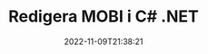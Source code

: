 ---
############################# Static ############################
layout: "auto-gen-editor"
date: 2022-11-09T21:38:21
draft: false
otherformats: doc docx docm dotx xls xlsx xlsm ppt pptx pptm epub html mhtml txt xml csv pdf xps msg eml

############################# Head ############################
head_title: "MOBI Editor — Redigera MOBI i C# .NET"
head_description: "Hur redigerar man MOBI i C# .NET med några rader kod? Använd API:er för bearbetning av GroupDocs-dokument för att redigera, uppdatera och spara över 30 filformat."

############################# Header ############################
title: "Redigera MOBI i C# .NET"
description: "Effektiv och robust MOBI-redigering med hjälp av GroupDocs.Editor på serversidan för C# .NET API:er, utan användning av någon programvara som Microsoft eller Open Office."
bg_image: "https://cms.admin.containerize.com/templates/aspose/App_Themes/V3/images/bg/header1.png"
bg_overlay: false
button:
    enable: true
    icon: "fas fa-arrow-down"
    label: "Ladda ner gratis provversion"
    link: "https://downloads.groupdocs.com/editor/net"

############################# SubMenu ############################
submenu:
    enable: true

    left:
        img_alt: "GroupDocs.Editor for .NET"
        image: "https://cms.admin.containerize.com/templates/groupdocs/images/product-logos/90x90-noborder/groupdocs-editor-net.png"
        product: "GroupDocs.Editor"
        platform: ".NET"

    middle:
        button:

            # button loop
            - link: "https://apireference.groupdocs.com/editor/net"
              text: "API-referens"

            # button loop
            - link: "https://github.com/groupdocs-editor"
              text: "Kodexempel"

            # button loop
            - link: "https://products.groupdocs.app/editor/family"
              text: "Livedemos"

            # button loop
            - link: "https://purchase.groupdocs.com/pricing/editor/net"
              text: "Prissättning"

    right:
        link_download: "https://downloads.groupdocs.com/editor"
        link_learn: "https://docs.groupdocs.com/editor/net"
        link_buy: "https://purchase.groupdocs.com"

############################# About ############################
about:
    enable: true
    title: "Om GroupDocs.Editor for .NET API"
    content: |
        [GroupDocs.Editor for .NET](/sv/editor/net/) API är ett rätt val för att redigera Microsoft Word, Excel, PowerPoint, Open Office-dokument och presentationer. GroupDocs.Editor är ett fristående API som är lämpligt för serversidan och back-end-system där hög prestanda krävs. Det beror inte på någon programvara som Microsoft eller Open Office.

############################# Steps ############################
steps:
    enable: true
    title_left: "Steg för att redigera MOBI i C#"
    content_left: |
        [GroupDocs.Editor for .NET](/sv/editor/net/) tillhandahåller ett enkelt och okomplicerat sätt för utvecklare att redigera MOBI-filerna med några rader kod.
        * Skapa en instans av klassen "Editor" med obligatorisk sökväg eller byteström och ladda MOBI-filen
        * Skapa och ställ in klassinstansen `EbookEditOptions` för filformatet MOBI
        * Anropa `Editor.Edit()`-metoden och skaffa MOBI-dokument i HTML-format som lätt kan redigeras med vilken WYSIWYG-redigerare som helst.
        * Anropa `Editor.Save()`-metoden och spara den redigerade MOBI-filen med klassen `EpubSaveOptions` eller `Azw3SaveOptions` för att spara i ePub- respektive AZW3-format

        
    title_right: "Systemkrav"
    content_right: |
        En grundläggande dokumentredigering med GroupDocs.Editor for .NET API:er kan göras genom att implementera några enkla steg. Våra API:er stöds på alla större plattformar och operativsystem. Innan du kör koden nedan, se till att du har följande förutsättningar installerade på ditt system.

        * Operativsystem: Microsoft Windows, Linux, MacOS
        * Utvecklingsmiljöer: Microsoft Visual Studio, Xamarin, MonoDevelop
        * Ramar: .NET Framework, .NET Standard, .NET Core, Mono
        * Hämta den senaste versionen av GroupDocs.Editor for .NET nedladdad från [NuGet](https://www.nuget.org/packages/groupdocs.editor)
        
    code: |        
        ```csharp
        // Load the MOBI file into Editor
        Editor editor = new Editor("source.mobi");

        // Create and adjust the edit options, common for all e-book formats, including MOBI
        EbookEditOptions editOptions = new EbookEditOptions();
        
        // Open input MOBI document for edit — obtain an intermediate document, that can be edited
        EditableDocument beforeEdit = editor.Edit(editOptions);

        // Grab MOBI document content and associated resources from editable document
        string content = beforeEdit.GetEmbeddedHtml();

        // Send the content to WYSIWYG-editor, edit it there, and send edited content back to the server-side
        // This step simulates a such operation
        string updatedContent = content.Replace("Adventure", "Edited Adventure");

        // Grab edited content and resources from WYSIWYG-editor and create a new EditableDocument instance from it
        EditableDocument afterEdit = EditableDocument.FromMarkup(updatedContent, null);

        // Create and adjust the save options, separate for every e-book format
        EpubSaveOptions epubSaveOptions = new EpubSaveOptions();//for ePub
        Azw3SaveOptions azw3SaveOptions = new Azw3SaveOptions();//for AZW3

        // Save edited MOBI document to the ePub format
        editor.Save(afterEdit, outputPath, epubSaveOptions);

        // Save edited MOBI document to the AZW3 format
        editor.Save(afterEdit, outputPath, azw3SaveOptions);
        ```
        
############################# Demos ############################
demos:
    enable: true
    title: "MOBI Editor Live Demos"
    content: |
        Redigera MOBI just nu genom att besöka webbplatsen [GroupDocs.Editor Live Demos](https://products.groupdocs.app/editor/family).
        Livedemon har följande fördelar
        
############################# More Formats ############################
more_formats:
    enable: true
    title: "Andra redigerare som stöds"
    content: |
        Du kan även redigera andra filformat. Se hela listan nedan.


############################# Back to top ###############################
back_to_top:
    enable: true
---